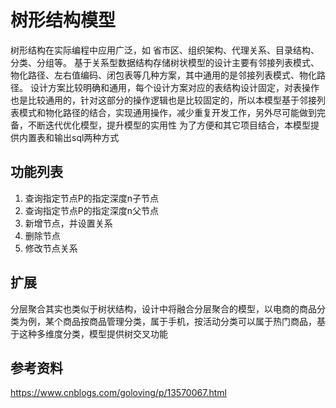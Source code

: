 # 树形结构模型
树形结构在实际编程中应用广泛，如 省市区、组织架构、代理关系、目录结构、分类、分组等。
基于关系型数据结构存储树状模型的设计主要有邻接列表模式、物化路径、左右值编码、闭包表等几种方案，其中通用的是邻接列表模式、物化路径。
设计方案比较明确和通用，每个设计方案对应的表结构设计固定，对表操作也是比较通用的，针对这部分的操作逻辑也是比较固定的，所以本模型基于邻接列表模式和物化路径的结合，实现通用操作，减少重复开发工作，另外尽可能做到完备，不断迭代优化模型，提升模型的实用性
为了方便和其它项目结合，本模型提供内置表和输出sql两种方式
## 功能列表
1. 查询指定节点P的指定深度n子节点
2. 查询指定节点P的指定深度n父节点
3. 新增节点，并设置关系
4. 删除节点
5. 修改节点关系
## 扩展
分层聚合其实也类似于树状结构，设计中将融合分层聚合的模型，以电商的商品分类为例，某个商品按商品管理分类，属于手机，按活动分类可以属于热门商品，基于这种多维度分类，模型提供树交叉功能
## 参考资料
https://www.cnblogs.com/goloving/p/13570067.html
